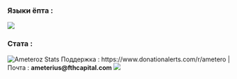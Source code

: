 ### Языки ёпта :
<img src="https://github-readme-stats.vercel.app/api/top-langs/?username=ameterius&theme=react"/>

### Стата :
<img alt="Ameteroz Stats" src="https://denvercoder1-github-readme-stats.vercel.app/api/?username=ameterius&show_icons=true&include_all_commits=true&count_private=true&theme=react&hide_border=true&bg_color=1F222E&title_color=68C3D4&icon_color=FFE8D1&hide_title=true&hide=contribs"/>
Поддержка  : https://www.donationalerts.com/r/ametero |
Почта : <b>ameterius@fthcapital.com</b>

<img src="https://www.donationalerts.com/widget/goal/7863696?token=pqbJlpctAOmcnBj0QZwm"/>
